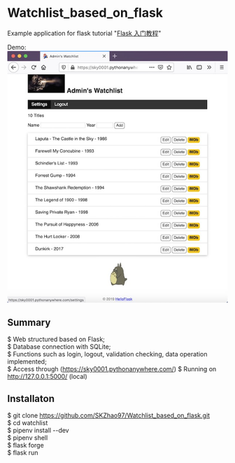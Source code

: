 # Watchlist_based_on_flask

Example application for flask tutorial "[Flask 入门教程](http://helloflask.com/tutorial/)"

Demo:  
![Demo](https://github.com/SKZhao97/Watchlist_based_on_flask/blob/master/Demo_pic.jpg)


## Summary
$ Web structured based on Flask;   
$ Database connection with SQLite;  
$ Functions such as login, logout, validation checking, data operation implemented;  
$ Access through (https://sky0001.pythonanywhere.com/)
$ Running on http://127.0.0.1:5000/ (local)

## Installaton

$ git clone https://github.com/SKZhao97/Watchlist_based_on_flask.git   
$ cd watchlist    
$ pipenv install --dev    
$ pipenv shell    
$ flask forge    
$ flask run 
